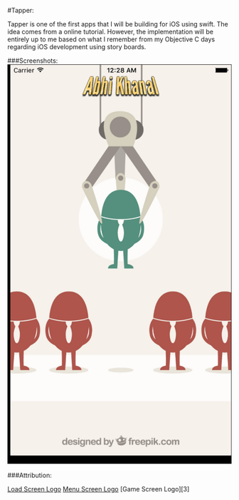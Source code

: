 #Tapper:

Tapper is one of the first apps that I will be building for iOS using swift. The idea comes from a online tutorial. However, the implementation will be entirely up to me based on what I remember from my Objective C days regarding iOS development using story boards.

###Screenshots:
![Splash Screen][splash_screen]

###Attribution:

[Load Screen Logo][1]
[Menu Screen Logo][2]
[Game Screen Logo][3]


[1]:http://www.freepik.com/free-vector/picking-the-right-one_764838.htm "Designed by Freepik"
[2]:http://www.freepik.com/free-vector/keep-calm-and-create-poster_716072.htm "Designed by Freepik"

[splash_screen]:/img/splash_screen.png "Splash Screen"
